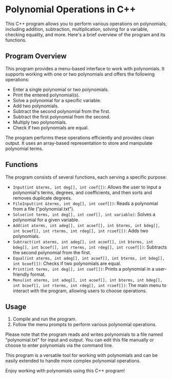 # Polynomial Operations in C++

This C++ program allows you to perform various operations on polynomials, including addition, subtraction, multiplication, solving for a variable, checking equality, and more. Here's a brief overview of the program and its functions.

## Program Overview

This program provides a menu-based interface to work with polynomials. It supports working with one or two polynomials and offers the following operations:

- Enter a single polynomial or two polynomials.
- Print the entered polynomial(s).
- Solve a polynomial for a specific variable.
- Add two polynomials.
- Subtract the second polynomial from the first.
- Subtract the first polynomial from the second.
- Multiply two polynomials.
- Check if two polynomials are equal.

The program performs these operations efficiently and provides clean output. It uses an array-based representation to store and manipulate polynomial terms.

## Functions

The program consists of several functions, each serving a specific purpose:

- `Input(int &terms, int deg[], int coef[])`: Allows the user to input a polynomial's terms, degrees, and coefficients, and then sorts and removes duplicate degrees.
- `FileInput(int &terms, int deg[], int coef[])`: Reads a polynomial from a file ("polynomial.txt").
- `Solve(int terms, int deg[], int coef[], int variable)`: Solves a polynomial for a given variable.
- `Add(int aterms, int adeg[], int acoef[], int bterms, int bdeg[], int bcoef[], int rterms, int rdeg[], int rcoef[])`: Adds two polynomials.
- `Subtract(int aterms, int adeg[], int acoef[], int bterms, int bdeg[], int bcoef[], int rterms, int rdeg[], int rcoef[])`: Subtracts the second polynomial from the first.
- `Equal(int aterms, int adeg[], int acoef[], int bterms, int bdeg[], int bcoef[])`: Checks if two polynomials are equal.
- `Print(int terms, int deg[], int coef[])`: Prints a polynomial in a user-friendly format.
- `Menu(int aterms, int adeg[], int acoef[], int bterms, int bdeg[], int bcoef[], int rterms, int rdeg[], int rcoef[])`: The main menu to interact with the program, allowing users to choose operations.

## Usage

1. Compile and run the program.
2. Follow the menu prompts to perform various polynomial operations.

Please note that the program reads and writes polynomials to a file named "polynomial.txt" for input and output. You can edit this file manually or choose to enter polynomials via the command line.

This program is a versatile tool for working with polynomials and can be easily extended to handle more complex polynomial operations.

Enjoy working with polynomials using this C++ program!
